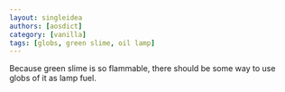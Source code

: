 ```yaml
---
layout: singleidea
authors: [aosdict]
category: [vanilla]
tags: [globs, green slime, oil lamp]
---
```

Because green slime is so flammable, there should be some way to use globs of it as lamp fuel.
